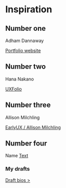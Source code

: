 # Inspiration

## Number one
Adham Dannaway

[Portfolio website](https://www.adhamdannaway.com/about)

## Number two
Hana Nakano

[UXFolio](https://uxfol.io/p/hnakano/about)

## Number three
Allison Milchling

[EarlyUX / Allison Milchling](https://www.earlyux.com/)

## Number four
Name
[Text](Link)

### My drafts
[Draft bios >](Drafts.md)

